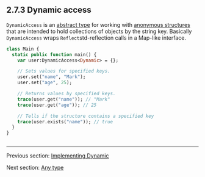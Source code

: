 ## 2.7.3 Dynamic access

`DynamicAccess` is an [abstract type](types-abstract.md) for working with [anonymous structures](types-anonymous-structure.md) that are intended to hold collections of objects by the string key. Basically `DynamicAccess` wraps `Reflect`std-reflection calls in a Map-like interface.

```haxe
class Main {
  static public function main() {
    var user:DynamicAccess<Dynamic> = {};

    // Sets values for specified keys.
    user.set("name", "Mark");
    user.set("age", 25);

    // Returns values by specified keys.
    trace(user.get("name")); // "Mark"
    trace(user.get("age")); // 25

    // Tells if the structure contains a specified key
    trace(user.exists("name")); // true
  }
}
```

```haxe
```

---

Previous section: [Implementing Dynamic](types-dynamic-implemented.md)

Next section: [Any type](types-dynamic-any.md)